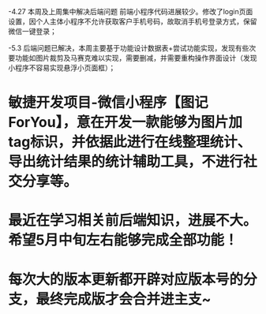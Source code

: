 -4.27 本周及上周集中解决后端问题 前端小程序代码进展较少。修改了login页面设置，因个人主体小程序不允许获取客户手机号码，故取消手机号登录方式，保留微信一键登录；
                                        
-5.3 后端问题已解决，本周主要基于功能设计数据表+尝试功能实现，发现有些次要功能如图片裁剪及马赛克难以实现，需要删减，并需要重构操作界面设计（发现小程序不容易实现悬浮小页面框）；

# 敏捷开发项目-微信小程序【图记ForYou】，意在开发一款能够为图片加tag标识，并依据此进行在线整理统计、导出统计结果的统计辅助工具，不进行社交分享等。
# 最近在学习相关前后端知识，进展不大。希望5月中旬左右能够完成全部功能！
# 每次大的版本更新都开辟对应版本号的分支，最终完成版才会合并进主支~
